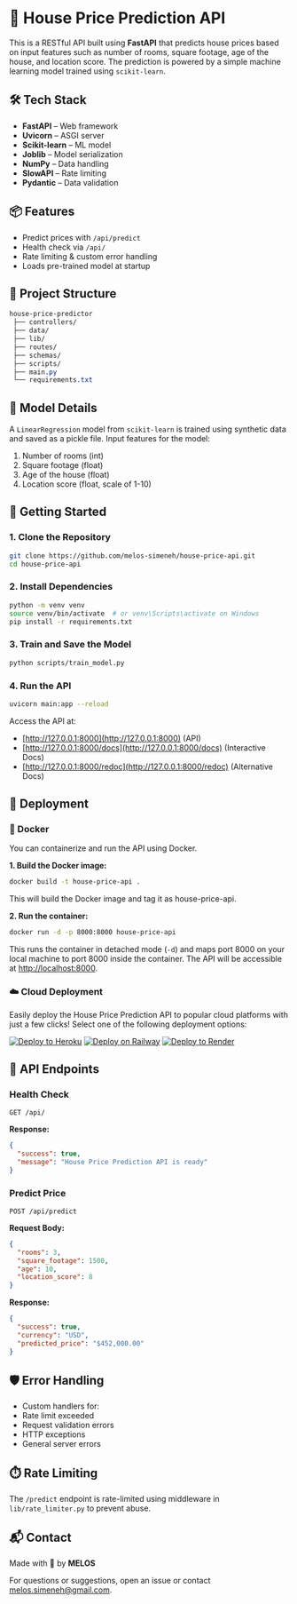 # 🏡 House Price Prediction API

This is a RESTful API built using **FastAPI** that predicts house prices based on input features such as number of rooms, square footage, age of the house, and location score. The prediction is powered by a simple machine learning model trained using `scikit-learn`.

## 🛠️ Tech Stack

- **FastAPI** – Web framework
- **Uvicorn** – ASGI server
- **Scikit-learn** – ML model
- **Joblib** – Model serialization
- **NumPy** – Data handling
- **SlowAPI** – Rate limiting
- **Pydantic** – Data validation

## 📦 Features

- Predict prices with `/api/predict`
- Health check via `/api/`
- Rate limiting & custom error handling
- Loads pre-trained model at startup

## 🧩 Project Structure

```css
house-price-predictor
 ├── controllers/ 
 ├── data/ 
 ├── lib/ 
 ├── routes/ 
 ├── schemas/ 
 ├── scripts/ 
 ├── main.py
 └── requirements.txt

```

## 🧠 Model Details

A `LinearRegression` model from `scikit-learn` is trained using synthetic data and saved as a pickle file. Input features for the model:

1. Number of rooms (int)
2. Square footage (float)
3. Age of the house (float)
4. Location score (float, scale of 1-10)

## 🚀 Getting Started

### 1. Clone the Repository

```bash
git clone https://github.com/melos-simeneh/house-price-api.git
cd house-price-api
```

### 2. Install Dependencies

```bash
python -m venv venv
source venv/bin/activate  # or venv\Scripts\activate on Windows
pip install -r requirements.txt
```

### 3. Train and Save the Model

```bash
python scripts/train_model.py
```

### 4. Run the API

```bash
uvicorn main:app --reload
```

Access the API at:

- [http://127.0.0.1:8000](http://127.0.0.1:8000) (API)
- [http://127.0.0.1:8000/docs](http://127.0.0.1:8000/docs) (Interactive Docs)
- [http://127.0.0.1:8000/redoc](http://127.0.0.1:8000/redoc) (Alternative Docs)

## 🚀 Deployment

### 🐳 Docker

You can containerize and run the API using Docker.

**1. Build the Docker image:**

```bash
docker build -t house-price-api .
```

This will build the Docker image and tag it as house-price-api.

**2. Run the container:**

```bash
docker run -d -p 8000:8000 house-price-api
```

This runs the container in detached mode (`-d`) and maps port 8000 on your local machine to port 8000 inside the container. The API will be accessible at [http://localhost:8000](http://localhost:8000).

### ☁️ Cloud Deployment

Easily deploy the House Price Prediction API to popular cloud platforms with just a few clicks! Select one of the following deployment options:

[![Deploy to Heroku](https://img.shields.io/badge/Deploy_to-Heroku-430098?style=for-the-badge&logo=heroku&logoColor=white)](https://heroku.com/deploy?template=https://github.com/yourusername/house-price-api)
[![Deploy on Railway](https://img.shields.io/badge/Deploy_to-Railway-0B0D0E?style=for-the-badge&logo=railway&logoColor=white)](https://railway.app/new/template?template=https://github.com/yourusername/house-price-api)
[![Deploy to Render](https://img.shields.io/badge/Deploy_to-Render-46E3B7?style=for-the-badge&logo=render&logoColor=white)](https://render.com/deploy?repo=https://github.com/yourusername/house-price-api)

## 📮 API Endpoints

### Health Check

```http
GET /api/
```

**Response:**

```json
{
  "success": true,
  "message": "House Price Prediction API is ready"
}
```

### Predict Price

```http
POST /api/predict
```

**Request Body:**

```json
{
  "rooms": 3,
  "square_footage": 1500,
  "age": 10,
  "location_score": 8
}
```

**Response:**

```json
{
  "success": true,
  "currency": "USD",
  "predicted_price": "$452,000.00"
}
```

## 🛡️ Error Handling

- Custom handlers for:
- Rate limit exceeded
- Request validation errors
- HTTP exceptions
- General server errors

## ⏱️ Rate Limiting

The `/predict` endpoint is rate-limited using middleware in `lib/rate_limiter.py` to prevent abuse.

## 📬 Contact

Made with 💚 by **MELOS**

For questions or suggestions, open an issue or contact [melos.simeneh@gmail.com](melos.simeneh@gmail.com).
